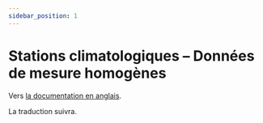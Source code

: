 ```yaml
---
sidebar_position: 1
---
```


# Stations climatologiques – Données de mesure homogènes

Vers [la documentation en anglais](https://opendatadocs.meteoswiss.ch/c-climate-data/c1-climate-stations_homogeneous).

La traduction suivra.
